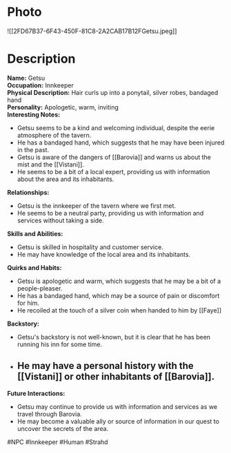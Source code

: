 # Photo
![[2FD67B37-6F43-450F-81C8-2A2CAB17B12FGetsu.jpeg]]

# Description
**Name:** Getsu  
**Occupation:** Innkeeper  
**Physical Description:** Hair curls up into a ponytail, silver robes, bandaged hand  
**Personality:** Apologetic, warm, inviting  
**Interesting Notes:**

- Getsu seems to be a kind and welcoming individual, despite the eerie atmosphere of the tavern.
- He has a bandaged hand, which suggests that he may have been injured in the past.
- Getsu is aware of the dangers of [[Barovia]] and warns us about the mist and the [[Vistani]].
- He seems to be a bit of a local expert, providing us with information about the area and its inhabitants.

**Relationships:**

- Getsu is the innkeeper of the tavern where we first met.
- He seems to be a neutral party, providing us with information and services without taking a side.

**Skills and Abilities:**

- Getsu is skilled in hospitality and customer service.
- He may have knowledge of the local area and its inhabitants.


**Quirks and Habits:**

- Getsu is apologetic and warm, which suggests that he may be a bit of a people-pleaser.
- He has a bandaged hand, which may be a source of pain or discomfort for him.
- He recoiled at the touch of a silver coin when handed to him by [[Faye]]

**Backstory:**

- Getsu's backstory is not well-known, but it is clear that he has been running his inn for some time.
- He may have a personal history with the [[Vistani]] or other inhabitants of [[Barovia]].
	- 

**Future Interactions:**

- Getsu may continue to provide us with information and services as we travel through Barovia.
- He may become a valuable ally or source of information in our quest to uncover the secrets of the area.

#NPC #Innkeeper #Human #Strahd